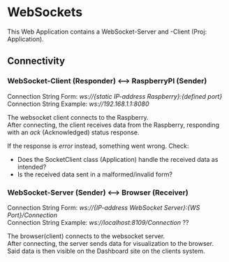 # WebSockets

This Web Application contains a WebSocket-Server and -Client (Proj: Application).

## Connectivity

### WebSocket-Client (Responder) <--> RaspberryPI (Sender)

Connection String Form: *ws://{static IP-address Raspberry}:{defined port}*<br>
Connection String Example: *ws://192.168.1.1:8080*

The websocket client connects to the Raspberry.<br>
After connecting, the client receives data from the Raspberry, responding with an 
*ack* (Acknowledged) status response.

If the response is *error* instead, something went wrong. Check:
- Does the SocketClient class (Application) handle the received data as intended?
- Is the received data sent in a malformed/invalid form?


### WebSocket-Server (Sender) <--> Browser (Receiver)

Connection String Form: *ws://{IP-address WebSocket Server}:{WS Port}/Connection*<br>
Connection String Example: *ws://localhost:8109/Connection* ??

The browser(client) connects to the websocket server.<br>
After connecting, the server sends data for visualization to the browser.
Said data is then visible on the Dashboard site on the clients system.